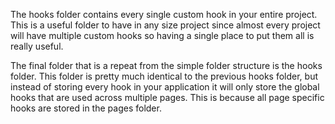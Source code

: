 The hooks folder contains every single custom hook in your entire project. This
is a useful folder to have in any size project since almost every project will
have multiple custom hooks so having a single place to put them all is really
useful.

The final folder that is a repeat from the simple folder structure is the hooks
folder. This folder is pretty much identical to the previous hooks folder, but
instead of storing every hook in your application it will only store the global
hooks that are used across multiple pages. This is because all page specific
hooks are stored in the pages folder.
